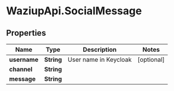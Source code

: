 # WaziupApi.SocialMessage

## Properties
Name | Type | Description | Notes
------------ | ------------- | ------------- | -------------
**username** | **String** | User name in Keycloak | [optional] 
**channel** | **String** |  | 
**message** | **String** |  | 


